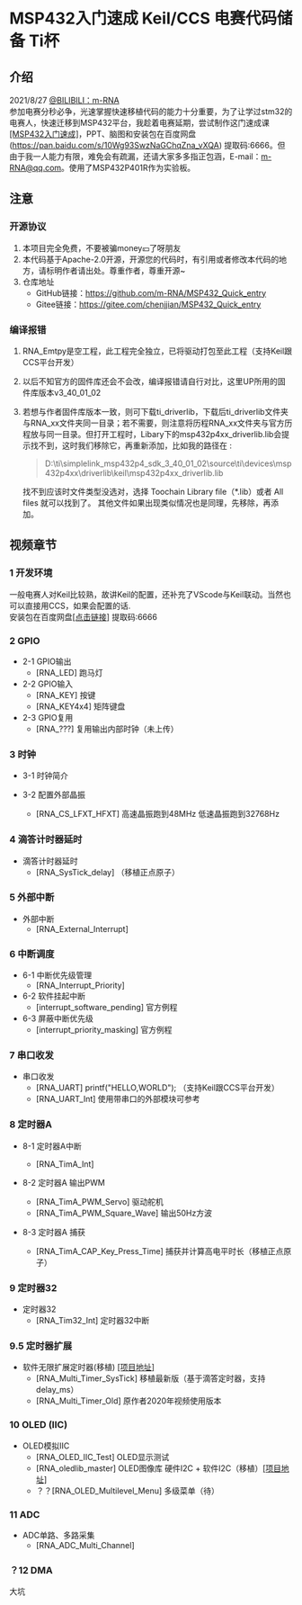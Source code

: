 # MSP432入门速成 Keil/CCS 电赛代码储备 Ti杯 
## 介绍
2021/8/27  [@BILIBILI：m-RNA](https://space.bilibili.com/41224928  "@BILIBILI：m-RNA 个人主页")    
参加电赛分秒必争，光速掌握快速移植代码的能力十分重要，为了让学过stm32的电赛人，快速迁移到MSP432平台，我趁着电赛延期，尝试制作这门速成课[[MSP432入门速成]](https://www.bilibili.com/video/BV1Rb4y1z7K "Bilibili: MSP432入门速成")，PPT、脑图和安装包在百度网盘(https://pan.baidu.com/s/10Wg93SwzNaGChqZna_vXQA) 提取码:6666。但由于我一人能力有限，难免会有疏漏，还请大家多多指正包涵，E-mail：m-RNA@qq.com。使用了MSP432P401R作为实验板。

## 注意
### 开源协议

1. 本项目完全免费，不要被骗money💴了呀朋友
2. 本代码基于Apache-2.0开源，开源您的代码时，有引用或者修改本代码的地方，请标明作者请出处。尊重作者，尊重开源~
3. 仓库地址
   - GitHub链接：https://github.com/m-RNA/MSP432_Quick_entry
   - Gitee链接：https://gitee.com/chenjjian/MSP432_Quick_entry
### 编译报错
1. RNA_Emtpy是空工程，此工程完全独立，已将驱动打包至此工程（支持Keil跟CCS平台开发）
2. 以后不知官方的固件库还会不会改，编译报错请自行对比，这里UP所用的固件库版本v3_40_01_02
3. 若想与作者固件库版本一致，则可下载ti_driverlib，下载后ti_driverlib文件夹与RNA_xx文件夹同一目录；若不需要，则注意将历程RNA_xx文件夹与官方历程放与同一目录。但打开工程时，Libary下的msp432p4xx_driverlib.lib会提示找不到，这时我们移除它，再重新添加，比如我的路径在 :

   > D:\ti\simplelink_msp432p4_sdk_3_40_01_02\source\ti\devices\msp432p4xx\driverlib\keil\msp432p4xx_driverlib.lib

   找不到应该时文件类型没选对，选择 Toochain Library file（*.lib）或者 All files 就可以找到了。  其他文件如果出现类似情况也是同理，先移除，再添加。   
## 视频章节
### 1 开发环境  
​        一般电赛人对Keil比较熟，故讲Keil的配置，还补充了VScode与Keil联动。当然也可以直接用CCS，如果会配置的话.  
安装包在百度网盘[[点击链接]](https://pan.baidu.com/s/10Wg93SwzNaGChqZna_vXQA) 提取码:6666

### 2 GPIO
- 2-1 GPIO输出
    - [RNA_LED]      跑马灯   
- 2-2 GPIO输入  
  - [RNA_KEY]         按键  
  - [RNA_KEY4x4]   矩阵键盘  
- 2-3 GPIO复用  
    - [RNA_???]     复用输出内部时钟（未上传）

### 3 时钟
- 3-1 时钟简介  

- 3-2 配置外部晶振  
  - [RNA_CS_LFXT_HFXT]  高速晶振跑到48MHz 低速晶振跑到32768Hz 

### 4 滴答计时器延时
- 滴答计时器延时  
  - [RNA_SysTick_delay] （移植正点原子） 

### 5 外部中断  
- 外部中断  
  - [RNA_External_Interrupt]   

### 6 中断调度
- 6-1 中断优先级管理  
  - [RNA_Interrupt_Priority]  
- 6-2 软件挂起中断  
  - [interrupt_software_pending]  官方例程  
- 6-3 屏蔽中断优先级  
  - [interrupt_priority_masking]    官方例程 

### 7 串口收发  
- 串口收发  
  - [RNA_UART]   printf("HELLO,WORLD");  （支持Keil跟CCS平台开发）
  - [RNA_UART_Int]   使用带串口的外部模块可参考  

### 8 定时器A
- 8-1 定时器A中断  
  - [RNA_TimA_Int]   

- 8-2 定时器A 输出PWM  
  - [RNA_TimA_PWM_Servo]   驱动舵机  
  - [RNA_TimA_PWM_Square_Wave]   输出50Hz方波  
  
- 8-3 定时器A 捕获  
  - [RNA_TimA_CAP_Key_Press_Time]   捕获并计算高电平时长（移植正点原子）

### 9 定时器32
- 定时器32
  - [RNA_Tim32_Int]       定时器32中断
### 9.5 定时器扩展

- 软件无限扩展定时器(移植) [[项目地址]](https://github.com/0x1abin/MultiTimer  "@GitHub： MultiTimer")
    - [RNA_Multi_Timer_SysTick]  移植最新版（基于滴答定时器，支持delay_ms）
    - [RNA_Multi_Timer_Old]  原作者2020年视频使用版本

### 10 OLED (IIC)
- OLED模拟IIC
  - [RNA_OLED_IIC_Test]       OLED显示测试
  - [RNA_oledlib_master] OLED图像库 硬件I2C + 软件I2C（移植）[[项目地址]](https://github.com/hello-myj/stm32_oled  "@GitHub： STM32 OLED图形库")
  - ？？[RNA_OLED_Multilevel_Menu]  多级菜单（待）

### 11 ADC
- ADC单路、多路采集
  - [RNA_ADC_Multi_Channel]
  
### ？12 DMA
大坑
